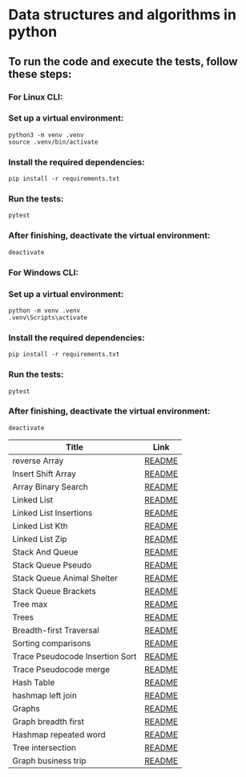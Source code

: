 # Data structures and algorithms in python

## To run the code and execute the tests, follow these steps:
### **For Linux CLI**:
### Set up a virtual environment:
```
python3 -m venv .venv
source .venv/bin/activate
```
### Install the required dependencies:
```
pip install -r requirements.txt
```
### Run the tests:
```
pytest
```
### After finishing, deactivate the virtual environment:
```
deactivate
```
### **For Windows CLI**:
### Set up a virtual environment:
```
python -m venv .venv
.venv\Scripts\activate
```
### Install the required dependencies:
```
pip install -r requirements.txt
```
### Run the tests:
```
pytest
```
### After finishing, deactivate the virtual environment:
```
deactivate
```


| Title                          | Link 
| -----------                    | -----------                                      |
|  reverse Array                 | [README](./array-reverse/README.md)              |
|  Insert Shift Array            | [README](./array-insert-shift/README.md)         |
|  Array Binary Search           | [README](./array-binary-search/README.md)        |
|  Linked List                   | [README](./linked_list/README.md)                |
|  Linked List Insertions        | [README](./linked_list_insertions/README.md)     |
|  Linked List Kth               | [README](./linked_list_kth/README.md)            |
|  Linked List Zip               | [README](./linked-list-zip/README.md)            |
|  Stack And Queue               | [README](./stack_and_queue/README.md)            |
|  Stack Queue Pseudo            | [README](./stack_queue_pseudo/README.md)         |
|  Stack Queue Animal Shelter    | [README](./stack_queue_animal_shelter/README.md) |
|  Stack Queue Brackets          | [README](./stack_queue_brackets/README.md)       |
|  Tree max                      | [README](./tree-max/README.md)                   |
|  Trees                         | [README](./trees/README.md)                      |
|  Breadth-first Traversal       | [README](./tree_breadth_first/README.md)         |
|  Sorting comparisons           | [README](./Comparisons/README.md)                |
|  Trace Pseudocode Insertion Sort | [README](./sorting/insertion/README.md)        |
|  Trace Pseudocode merge        | [README](./sorting/merge/README.md)              |
|  Hash Table                    | [README](./Hash%20Table/README.md)               |
|  hashmap left join             | [README](./hashmap-left-join/README.md)          |
|  Graphs                        | [README](./Graphs/README.md)                     |
|  Graph breadth first           | [README](./graph_breadth_first/README.md)        |
|  Hashmap repeated word         | [README](./hashmap-repeated-word/README.md)      |
|  Tree intersection             | [README](./tree-intersection/README.md)          |
|  Graph business trip            | [README](./graph_business_trip/README.md)       |